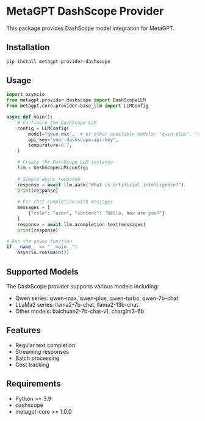 # MetaGPT DashScope Provider

This package provides DashScope model integration for MetaGPT.

## Installation

```bash
pip install metagpt-provider-dashscope
```

## Usage

```python
import asyncio
from metagpt.provider.dashscope import DashScopeLLM
from metagpt.core.provider.base_llm import LLMConfig

async def main():
    # Configure the DashScope LLM
    config = LLMConfig(
        model="qwen-max",  # or other available models: "qwen-plus", "qwen-max", etc.
        api_key="your-dashscope-api-key",
        temperature=0.7,
    )

    # Create the DashScope LLM instance
    llm = DashScopeLLM(config)
    
    # Simple async response
    response = await llm.aask("What is artificial intelligence?")
    print(response)
    
    # For chat completion with messages
    messages = [
        {"role": "user", "content": "Hello, how are you?"}
    ]
    response = await llm.acompletion_text(messages)
    print(response)

# Run the async function
if __name__ == "__main__":
    asyncio.run(main())
```

## Supported Models

The DashScope provider supports various models including:

- Qwen series: qwen-max, qwen-plus, qwen-turbo, qwen-7b-chat
- LLaMa2 series: llama2-7b-chat, llama2-13b-chat
- Other models: baichuan2-7b-chat-v1, chatglm3-6b

## Features

- Regular text completion
- Streaming responses
- Batch processing
- Cost tracking

## Requirements

- Python >= 3.9
- dashscope
- metagpt-core >= 1.0.0